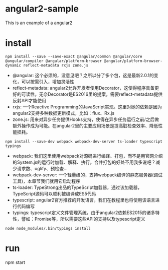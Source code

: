 # angular2-sample
This is an example of a angular2

# install
```shell
npm install --save --save-exact @angular/common @angular/core @angular/compiler @angular/platform-browser @angular/platform-browser-dynamic reflect-metadata rxjs zone.js
```
- @angular: 这个必须的，没意见吧？之所以分了多个包，这是最新2.0.1的变化，可以按需引入，增加灵活性
- reflect-metadata: angular2允许开发者使用Decorator，这使得程序具备更好的可读性。无奈Decorator是ES2016里的提案，需要reflect-metadata提供反射API才能使用
- rxjs: 一个Reactive Programming的JavaScript实现。这里对她的依赖是因为angular2支持多种数据更新模式，比如：flux、Rx.js
- zone.js: 用来对异步任务提供Hooks支持，使得在异步任务运行之前/之后做额外操作成为可能。在angular2里的主要应用场景是提高脏检查效率、降低性能损耗。
```shell
npm install --save-dev webpack webpack-dev-server ts-loader typescript typings
```
- webpack: 我们这里使用webpack对源码进行编译、打包，而不是用官网介绍的System.js的运行时加载、解释、执行。合并打包的好处不用我多说吧？减少请求数、uglify、预检查...
- webpack-dev-server: 一个轻量级的，支持webpack编译的静态服务器(调试工具)，本章节我们就用它启动程序
- ts-loader: TypeStrong出品的TypeScript加载器，通过该加载器，TypeScript源码可以顺利被编译成ES5代码
- typescript: angular2官方推荐的开发语言，我们在教程里也将使用该语言进行代码编写
- typings: typescript定义文件管理系统，由于angular2依赖ES2015的诸多特性，譬如：Promise等，所以需要这些API的支持以及typescript定义
```shell
node node_modules/.bin/typings install
```

# run
npm start